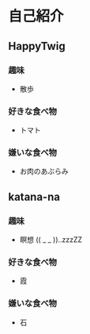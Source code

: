 # 自己紹介

## HappyTwig

### 趣味

 + 散歩

### 好きな食べ物

 + トマト

### 嫌いな食べ物

 + お肉のあぶらみ
 
 ## katana-na

### 趣味

 + 瞑想 (( _ _ ))..zzzZZ

### 好きな食べ物

 + 霞

### 嫌いな食べ物

 + 石
